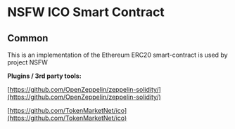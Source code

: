 # NSFW ICO Smart Contract

## Common

This is an implementation of the Ethereum ERC20 smart-contract is used by project NSFW

<b>Plugins / 3rd party tools:</b>

[https://github.com/OpenZeppelin/zeppelin-solidity/](https://github.com/OpenZeppelin/zeppelin-solidity/)

[https://github.com/TokenMarketNet/ico](https://github.com/TokenMarketNet/ico)